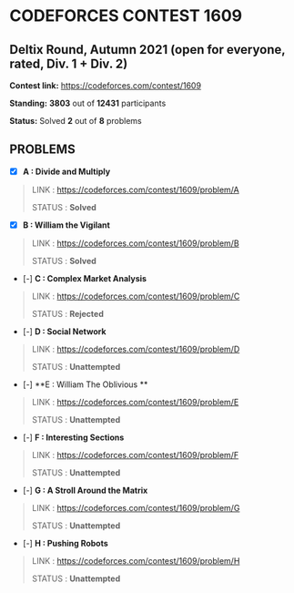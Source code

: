 # CODEFORCES CONTEST 1609

## Deltix Round, Autumn 2021 (open for everyone, rated, Div. 1 + Div. 2)

**Contest link:** https://codeforces.com/contest/1609

**Standing:** **3803** out of **12431** participants

**Status:** Solved **2** out of **8** problems

## PROBLEMS

- [x] **A : Divide and Multiply**

> LINK : https://codeforces.com/contest/1609/problem/A
>
>STATUS : **Solved**

- [x] **B : William the Vigilant**

> LINK : https://codeforces.com/contest/1609/problem/B
>
>STATUS : **Solved**

- [-] **C : Complex Market Analysis**

> LINK : https://codeforces.com/contest/1609/problem/C
>
>STATUS : **Rejected**

- [-] **D : Social Network**

> LINK : https://codeforces.com/contest/1609/problem/D
>
>STATUS : **Unattempted**

- [-] **E : William The Oblivious **

> LINK : https://codeforces.com/contest/1609/problem/E
>
>STATUS : **Unattempted**

- [-] **F : Interesting Sections**

> LINK : https://codeforces.com/contest/1609/problem/F
>
>STATUS : **Unattempted**

- [-] **G : A Stroll Around the Matrix**

> LINK : https://codeforces.com/contest/1609/problem/G
>
>STATUS : **Unattempted**

- [-] **H : Pushing Robots**

> LINK : https://codeforces.com/contest/1609/problem/H
>
>STATUS : **Unattempted**

